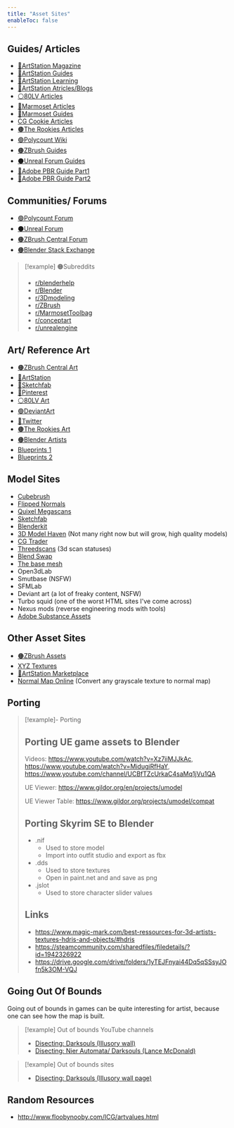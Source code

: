 ```yaml
---
title: "Asset Sites"
enableToc: false
---
```


## Guides/ Articles
- [🔵ArtStation Magazine](https://magazine.artstation.com)
- [🔵ArtStation Guides](https://www.artstation.com/guides)
- [🔵ArtStation Learning](https://www.artstation.com/learning)
- [🔵ArtStation Atricles/Blogs](https://www.artstation.com/blog)
- [⚪80LV Articles](https://80.lv/articles/character-art/)
- [🔴Marmoset Articles](https://marmoset.co/category/artwork/)
- [🔴Marmoset Guides](https://marmoset.co/category/community-resources/)
- [CG Cookie Articles](https://cgcookie.com/posts)
- [🟤The Rookies Articles](https://discover.therookies.co/)
- [🟢Polycount Wiki](http://wiki.polycount.com/wiki/Polycount)
- [🟠ZBrush Guides](http://pixologic.com/zclassroom/)
- [⚫Unreal Forum Guides](https://forums.unrealengine.com/)
- [🔴Adobe PBR Guide Part1](https://substance3d.adobe.com/tutorials/courses/the-pbr-guide-part-1)
- [🔴Adobe PBR Guide Part2](https://substance3d.adobe.com/tutorials/courses/the-pbr-guide-part-2)
  
## Communities/ Forums
- [🟢Polycount Forum](https://polycount.com/forum)
- [⚫Unreal Forum](https://forums.unrealengine.com/)
- [🟠ZBrush Central Forum](https://www.zbrushcentral.com/c/zbrush-help/6)
- [🟠Blender Stack Exchange](https://blender.stackexchange.com/)

>[!example] 🟠Subreddits
>
>- [r/blenderhelp](https://www.reddit.com/r/blenderhelp/)
>- [r/Blender](https://www.reddit.com/r/blender/)
>- [r/3Dmodeling](https://www.reddit.com/r/3Dmodeling/)
>- [r/ZBrush](https://www.reddit.com/r/ZBrush/)
>- [r/MarmosetToolbag](https://www.reddit.com/r/MarmosetToolbag/)
>- [r/conceptart](https://www.reddit.com/r/conceptart/)
>- [r/unrealengine](https://www.reddit.com/r/unrealengine/)

## Art/ Reference Art
- [🟠ZBrush Central Art](https://www.zbrushcentral.com/)
- [🔵ArtStation](https://www.artstation.com)
- [🔵Sketchfab](https://sketchfab.com/feed)
- [🔴Pinterest](https://www.pinterest.com/)
- [⚪80LV Art](https://80.lv/articles/character-art/)
- [🟢DeviantArt](https://www.deviantart.com/)
- [🔵Twitter](https://twitter.com)
- [🟤The Rookies Art](https://www.therookies.co/projects)
- [🟠Blender Artists](https://blenderartists.org/tag/featured)
- [Blueprints 1](https://www.the-blueprints.com/blueprints/)
- [Blueprints 2](https://drawingdatabase.com/)


## Model Sites
- [Cubebrush](https://cubebrush.co/marketplace?resource=3D%20assets&exclude_category=Game%20ready)
- [Flipped Normals](https://flippednormals.com/)
- [Quixel Megascans](https://quixel.com/megascans/home/)
- [Sketchfab](https://sketchfab.com/feed)
- [Blenderkit](https://www.blenderkit.com/asset-gallery?query=category_subtree:model%20order:-created)
- [3D Model Haven](https://polyhaven.com/models) (Not many right now but will grow, high quality models)
- [CG Trader](https://www.cgtrader.com/3d-models)
- [Threedscans](https://threedscans.com/) (3d scan statuses)
- [Blend Swap](https://www.blendswap.com/blends)
- [The base mesh](https://thebasemesh.com/model-library)
- Open3dLab
- Smutbase (NSFW)
- SFMLab
- Deviant art (a lot of freaky content, NSFW)
- Turbo squid (one of the worst HTML sites I've come across)
- Nexus mods (reverse engineering mods with tools)
- [Adobe Substance Assets](https://substance3d.adobe.com/community-assets)

## Other Asset Sites
- [🟠ZBrush Assets](https://pixologic.com/zbrush/downloadcenter/alpha/)
- [XYZ Textures](https://texturing.xyz/)
- [🔵ArtStation Marketplace](https://www.artstation.com/marketplace/game-dev)
- [Normal Map Online](http://cpetry.github.io/NormalMap-Online/) (Convert any grayscale texture to normal map)

## Porting

>[!example]- Porting
>
>## Porting UE game assets to Blender
>
>Videos: https://www.youtube.com/watch?v=Xz7iiMJJkAc, https://www.youtube.com/watch?v=MidugiRfHaY, https://www.youtube.com/channel/UCBfTZcUrkaC4saMq1jVu1QA
>
>UE Viewer: https://www.gildor.org/en/projects/umodel
>
>UE Viewer Table: https://www.gildor.org/projects/umodel/compat
>
>## Porting Skyrim SE to Blender
>- .nif
>    - Used to store model
>    - Import into outfit studio and export as fbx
>- .dds
>    - Used to store textures
>    - Open in paint.net and and save as png
>- .jslot
>    - Used to store character slider values
>
>## Links
>- https://www.magic-mark.com/best-ressources-for-3d-artists-textures-hdris-and-objects/#hdris
>- https://steamcommunity.com/sharedfiles/filedetails/?id=1942326922
>- https://drive.google.com/drive/folders/1yTEJFnyai44Dq5qSSsyJOfn5k3OM-VQJ

## Going Out Of Bounds
Going out of bounds in games can be quite interesting for artist, because one can see how the map is built.

>[!example] Out of bounds YouTube channels
>- [Disecting: Darksouls (Illusory wall)](https://www.youtube.com/channel/UCmBXkjKD8w6bbjUzNjcDtQA)
>- [Disecting: Nier Automata/ Darksouls (Lance McDonald)](https://www.youtube.com/c/WarpChair)

>[!example] Out of bounds sites
>- [Disecting: Darksouls (Illusory wall page)](https://illusorywall.tumblr.com/)

## Random Resources
- http://www.floobynooby.com/ICG/artvalues.html

